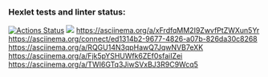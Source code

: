 ### Hexlet tests and linter status:
[![Actions Status](https://github.com/ilia-rassolov/python-project-49/workflows/hexlet-check/badge.svg)](https://github.com/ilia-rassolov/python-project-49/actions)
<a href="https://codeclimate.com/github/ilia-rassolov/python-project-49/maintainability"><img src="https://api.codeclimate.com/v1/badges/f315eb1f909eb7b075f2/maintainability" /></a>
https://asciinema.org/a/xFrdfqMM2I9ZwvfPtZWXun5Yr
https://asciinema.org/connect/ed1314b2-9677-4826-a07b-826da30c8268
https://asciinema.org/a/RQGU14N3qpHawQ7JqwNVB7eXK
https://asciinema.org/a/Fjk5pYSHUWfk6ZEf0sfaiIZei
https://asciinema.org/a/TWI6GTq3JiwSVxBJ3R9C9Wcq5
